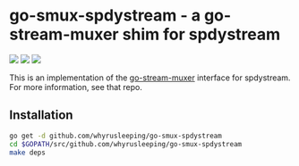 # go-smux-spdystream - a go-stream-muxer shim for spdystream

[![](https://img.shields.io/badge/made%20by-Protocol%20Labs-blue.svg?style=flat-square)](http://ipn.io) [![](https://img.shields.io/badge/freenode-%23ipfs-blue.svg?style=flat-square)](http://webchat.freenode.net/?channels=%23ipfs) ![](https://raw.githubusercontent.com/jbenet/go-stream-muxer/master/img/badge.png)

This is an implementation of the [go-stream-muxer](https://github.com/libp2p/go-stream-muxer) interface for spdystream. For more information, see that repo.

## Installation

```sh
go get -d github.com/whyrusleeping/go-smux-spdystream
cd $GOPATH/src/github.com/whyrusleeping/go-smux-spdystream
make deps
```
